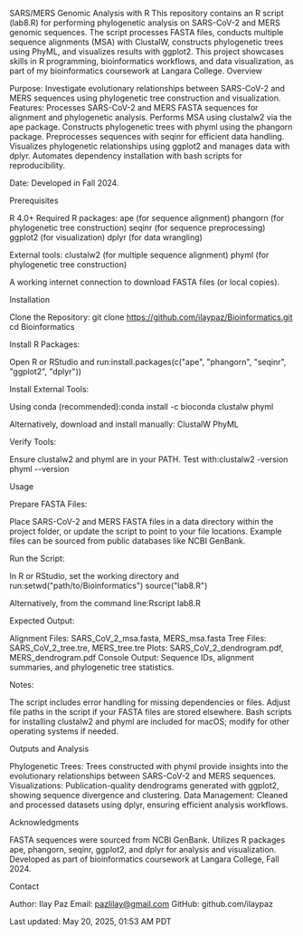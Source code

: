 SARS/MERS Genomic Analysis with R
This repository contains an R script (lab8.R) for performing phylogenetic analysis on SARS-CoV-2 and MERS genomic sequences. The script processes FASTA files, conducts multiple sequence alignments (MSA) with ClustalW, constructs phylogenetic trees using PhyML, and visualizes results with ggplot2. This project showcases skills in R programming, bioinformatics workflows, and data visualization, as part of my bioinformatics coursework at Langara College.
Overview

Purpose: Investigate evolutionary relationships between SARS-CoV-2 and MERS sequences using phylogenetic tree construction and visualization.
Features:
Processes SARS-CoV-2 and MERS FASTA sequences for alignment and phylogenetic analysis.
Performs MSA using clustalw2 via the ape package.
Constructs phylogenetic trees with phyml using the phangorn package.
Preprocesses sequences with seqinr for efficient data handling.
Visualizes phylogenetic relationships using ggplot2 and manages data with dplyr.
Automates dependency installation with bash scripts for reproducibility.


Date: Developed in Fall 2024.

Prerequisites

R 4.0+
Required R packages:
ape (for sequence alignment)
phangorn (for phylogenetic tree construction)
seqinr (for sequence preprocessing)
ggplot2 (for visualization)
dplyr (for data wrangling)


External tools:
clustalw2 (for multiple sequence alignment)
phyml (for phylogenetic tree construction)


A working internet connection to download FASTA files (or local copies).

Installation

Clone the Repository:
git clone https://github.com/ilaypaz/Bioinformatics.git
cd Bioinformatics


Install R Packages:

Open R or RStudio and run:install.packages(c("ape", "phangorn", "seqinr", "ggplot2", "dplyr"))




Install External Tools:

Using conda (recommended):conda install -c bioconda clustalw phyml


Alternatively, download and install manually:
ClustalW
PhyML




Verify Tools:

Ensure clustalw2 and phyml are in your PATH. Test with:clustalw2 -version
phyml --version





Usage

Prepare FASTA Files:

Place SARS-CoV-2 and MERS FASTA files in a data directory within the project folder, or update the script to point to your file locations.
Example files can be sourced from public databases like NCBI GenBank.


Run the Script:

In R or RStudio, set the working directory and run:setwd("path/to/Bioinformatics")
source("lab8.R")


Alternatively, from the command line:Rscript lab8.R




Expected Output:

Alignment Files: SARS_CoV_2_msa.fasta, MERS_msa.fasta
Tree Files: SARS_CoV_2_tree.tre, MERS_tree.tre
Plots: SARS_CoV_2_dendrogram.pdf, MERS_dendrogram.pdf
Console Output: Sequence IDs, alignment summaries, and phylogenetic tree statistics.


Notes:

The script includes error handling for missing dependencies or files.
Adjust file paths in the script if your FASTA files are stored elsewhere.
Bash scripts for installing clustalw2 and phyml are included for macOS; modify for other operating systems if needed.



Outputs and Analysis

Phylogenetic Trees: Trees constructed with phyml provide insights into the evolutionary relationships between SARS-CoV-2 and MERS sequences.
Visualizations: Publication-quality dendrograms generated with ggplot2, showing sequence divergence and clustering.
Data Management: Cleaned and processed datasets using dplyr, ensuring efficient analysis workflows.

Acknowledgments

FASTA sequences were sourced from NCBI GenBank.
Utilizes R packages ape, phangorn, seqinr, ggplot2, and dplyr for analysis and visualization.
Developed as part of bioinformatics coursework at Langara College, Fall 2024.

Contact

Author: Ilay Paz
Email: pazlilay@gmail.com
GitHub: github.com/ilaypaz

Last updated: May 20, 2025, 01:53 AM PDT
